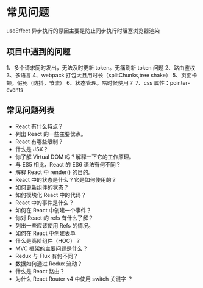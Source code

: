 # 常见问题

useEffect 异步执行的原因主要是防止同步执行时阻塞浏览器渲染

## 项目中遇到的问题

1、多个请求同时发出，无法及时更新 token。无痛刷新 token 问题
2、路由鉴权
3、多语言
4、webpack 打包大且用时长（splitChunks,tree shake）
5、页面卡顿，假死（防抖，节流）
6、状态管理。啥时候使用？
7、css 属性：pointer-events

## 常见问题列表

- React 有什么特点？
- 列出 React 的一些主要优点。
- React 有哪些限制？
- 什么是 JSX？
- 你了解 Virtual DOM 吗？解释一下它的工作原理。
- 与 ES5 相比，React 的 ES6 语法有何不同？
- 解释 React 中 render() 的目的。
- React 中的状态是什么？它是如何使用的？
- 如何更新组件的状态？
- 如何模块化 React 中的代码？
- React 中的事件是什么？
- 如何在 React 中创建一个事件？
- 你对 React 的 refs 有什么了解？
- 列出一些应该使用 Refs 的情况。
- 如何在 React 中创建表单
- 什么是高阶组件（HOC）？
- MVC 框架的主要问题是什么？
- Redux 与 Flux 有何不同？
- 数据如何通过 Redux 流动？
- 什么是 React 路由？
- 为什么 React Router v4 中使用 switch 关键字 ？
